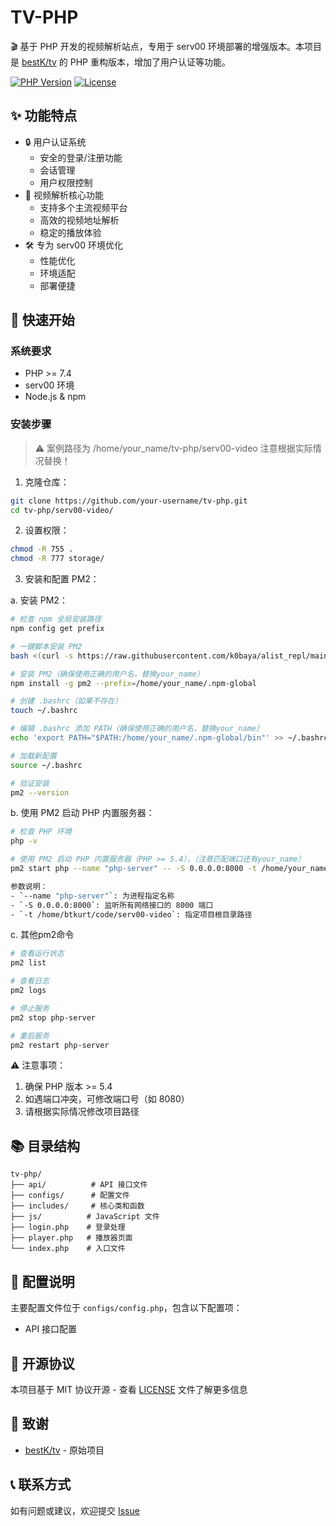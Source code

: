 # TV-PHP

🎬 基于 PHP 开发的视频解析站点，专用于 serv00 环境部署的增强版本。本项目是 [bestK/tv](https://github.com/bestK/tv) 的 PHP 重构版本，增加了用户认证等功能。

[![PHP Version](https://img.shields.io/badge/PHP-%3E%3D7.4-blue.svg)](https://php.net/)
[![License](https://img.shields.io/github/license/your-username/tv-php)](LICENSE)

## ✨ 功能特点

- 🔒 用户认证系统
  - 安全的登录/注册功能
  - 会话管理
  - 用户权限控制
- 🎯 视频解析核心功能
  - 支持多个主流视频平台
  - 高效的视频地址解析
  - 稳定的播放体验
- 🛠️ 专为 serv00 环境优化
  - 性能优化
  - 环境适配
  - 部署便捷

## 🚀 快速开始

### 系统要求

- PHP >= 7.4
- serv00 环境
- Node.js & npm

### 安装步骤

> ⚠️ 案例路径为 /home/your_name/tv-php/serv00-video 注意根据实际情况替换！

1. 克隆仓库：

```sh
git clone https://github.com/your-username/tv-php.git
cd tv-php/serv00-video/
```

2. 设置权限：

```sh
chmod -R 755 .
chmod -R 777 storage/
```

3. 安装和配置 PM2：

a. 安装 PM2：

```sh
# 检查 npm 全局安装路径
npm config get prefix

# 一键脚本安装 PM2
bash <(curl -s https://raw.githubusercontent.com/k0baya/alist_repl/main/serv00/install-pm2.sh)

# 安装 PM2（确保使用正确的用户名，替换your_name）
npm install -g pm2 --prefix=/home/your_name/.npm-global

# 创建 .bashrc（如果不存在）
touch ~/.bashrc

# 编辑 .bashrc 添加 PATH（确保使用正确的用户名，替换your_name）
echo 'export PATH="$PATH:/home/your_name/.npm-global/bin"' >> ~/.bashrc

# 加载新配置
source ~/.bashrc

# 验证安装
pm2 --version
```

b. 使用 PM2 启动 PHP 内置服务器：

```sh
# 检查 PHP 环境
php -v

# 使用 PM2 启动 PHP 内置服务器（PHP >= 5.4），（注意匹配端口还有your_name）
pm2 start php --name "php-server" -- -S 0.0.0.0:8000 -t /home/your_name/tv-php/serv00-video

参数说明：
- `--name "php-server"`: 为进程指定名称
- `-S 0.0.0.0:8000`: 监听所有网络接口的 8000 端口
- `-t /home/btkurt/code/serv00-video`: 指定项目根目录路径

```

c. 其他pm2命令

```sh
# 查看运行状态
pm2 list

# 查看日志
pm2 logs

# 停止服务
pm2 stop php-server

# 重启服务
pm2 restart php-server
```

⚠️ 注意事项：

1. 确保 PHP 版本 >= 5.4
2. 如遇端口冲突，可修改端口号（如 8080）
3. 请根据实际情况修改项目路径

## 📚 目录结构

```
tv-php/
├── api/          # API 接口文件
├── configs/      # 配置文件
├── includes/     # 核心类和函数
├── js/          # JavaScript 文件
├── login.php    # 登录处理
├── player.php   # 播放器页面
└── index.php    # 入口文件
```

## 🔧 配置说明

主要配置文件位于 `configs/config.php`，包含以下配置项：

- API 接口配置

## 📄 开源协议

本项目基于 MIT 协议开源 - 查看 [LICENSE](LICENSE) 文件了解更多信息

## 🙏 致谢

- [bestK/tv](https://github.com/bestK/tv) - 原始项目

## 📞 联系方式

如有问题或建议，欢迎提交 [Issue](https://github.com/TICKurt/tv-php/issues)
